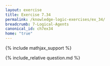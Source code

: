 ```yaml
---
layout: exercise
title: Exercise 7.34
permalink: /knowledge-logic-exercises/ex_34/
breadcrumb: 7-Logical-Agents
canonical_id: ch7ex34
home: "true"
---
```


{% include mathjax_support %}

<div id="hiddden">{% include_relative question.md %}</div>